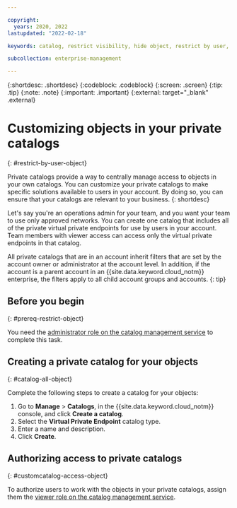 ```yaml
---

copyright:
  years: 2020, 2022
lastupdated: "2022-02-18"

keywords: catalog, restrict visibility, hide object, restrict by user, filter catalog, private catalog, catalog management service, public catalog

subcollection: enterprise-management

---
```


{:shortdesc: .shortdesc}
{:codeblock: .codeblock}
{:screen: .screen}
{:tip: .tip}
{:note: .note}
{:important: .important}
{:external: target="_blank" .external}

# Customizing objects in your private catalogs
{: #restrict-by-user-object}

Private catalogs provide a way to centrally manage access to objects in your own catalogs. You can customize your private catalogs to make specific solutions available to users in your account. By doing so, you can ensure that your catalogs are relevant to your business. 
{: shortdesc}

Let's say you're an operations admin for your team, and you want your team to use only approved networks. You can create one catalog that includes all of the private virtual private endpoints for use by users in your account. Team members with viewer access can access only the virtual private endpoints in that catalog. 

All private catalogs that are in an account inherit filters that are set by the account owner or administrator at the account level. In addition, if the account is a parent account in an {{site.data.keyword.cloud_notm}} enterprise, the filters apply to all child account groups and accounts.
{: tip}


## Before you begin
{: #prereq-restrict-object}

You need the [administrator role on the catalog management service](/docs/account?topic=account-account-services#catalog-management-account-management) to complete this task. 


## Creating a private catalog for your objects
{: #catalog-all-object}

Complete the following steps to create a catalog for your objects:

1. Go to **Manage** > **Catalogs**, in the {{site.data.keyword.cloud_notm}} console, and click **Create a catalog**.
1. Select the **Virtual Private Endpoint** catalog type.
1. Enter a name and description.
1. Click **Create**.


## Authorizing access to private catalogs
{: #customcatalog-access-object}

To authorize users to work with the objects in your private catalogs, assign them the [viewer role on the catalog management service](/docs/account?topic=account-account-services#catalog-management-account-management).  
